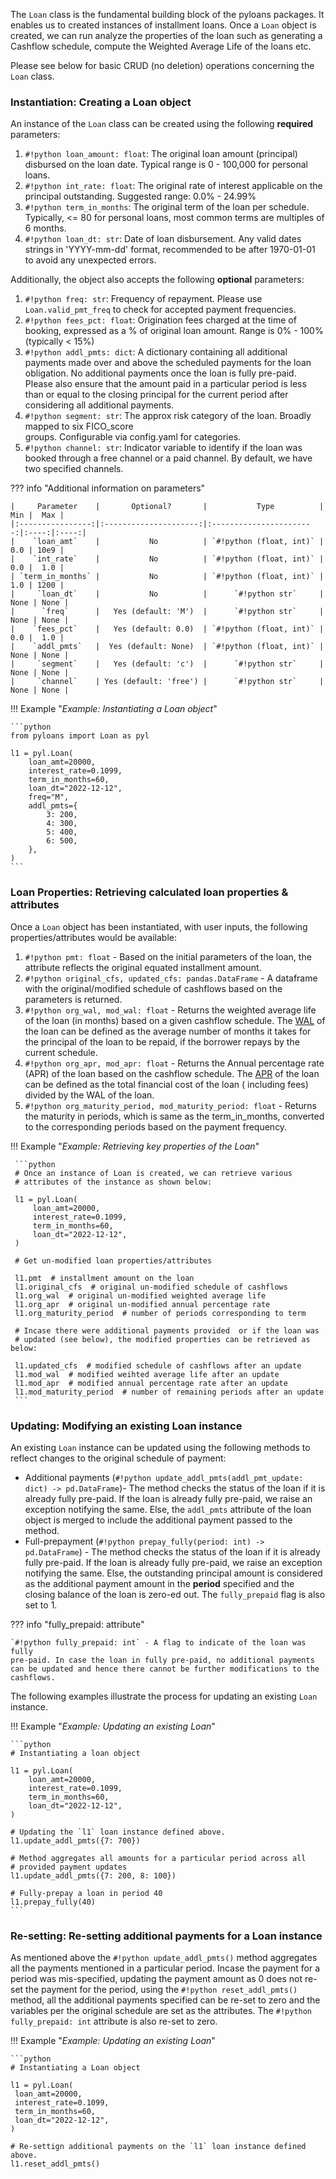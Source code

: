
The `Loan` class is the fundamental building block of the pyloans packages. It
enables us to created instances of installment loans. Once a `Loan` object is
created, we can run analyze the properties of the loan such as generating a
Cashflow schedule, compute the Weighted Average Life of the loans etc.

Please see below for basic CRUD (no deletion) operations concerning the `Loan`
class.

### **Instantiation**: Creating a Loan object

An instance of the `Loan` class can be created using the following
**required** parameters:

1. `#!python loan_amount: float`: The original loan amount (principal)
   disbursed  on the loan  date. Typical range is 0 - 100,000 for
   personal loans.
2. `#!python int_rate: float`: The original rate of interest applicable on the
   principal outstanding. Suggested range: 0.0% - 24.99%
3. `#!python term_in_months`: The original term of the loan per schedule.
   Typically, <= 80 for personal loans, most common terms are multiples of
   6 months.
4. `#!python loan_dt: str`: Date of loan disbursement. Any valid dates
   strings in 'YYYY-mm-dd' format, recommended to be after 1970-01-01 to avoid
   any unexpected errors.

Additionally, the object also accepts the following **optional** parameters:

1. `#!python freq: str`: Frequency of repayment.
   Please use `Loan.valid_pmt_freq` to check for accepted payment
   frequencies.
2. `#!python fees_pct: float`: Origination fees charged at the time of
   booking, expressed as a % of original loan amount. Range is 0% - 100%
   (typically < 15%)
3. `#!python addl_pmts: dict`: A dictionary containing all additional payments
   made over and above the scheduled payments for the loan obligation. No
     additional payments once the loan is fully pre-paid. Please also
     ensure that the amount paid in a particular period is less than or
     equal to the closing principal for the current period after
     considering all additional payments.
4. `#!python segment: str`: The approx risk category of the loan. Broadly
   mapped to six FICO_score<br>groups. Configurable via config.yaml for
   categories.
5. `#!python channel: str`: Indicator variable to identify if the loan was
   booked through a free channel or a paid channel. By default, we have two
   specified channels.

??? info "Additional information on parameters"

    |     Parameter    |       Optional?       |           Type          |  Min |  Max |
    |:----------------:|:---------------------:|:-----------------------:|:----:|:----:|
    |    `loan_amt`    |           No          | `#!python (float, int)` |  0.0 | 10e9 |
    |    `int_rate`    |           No          | `#!python (float, int)` |  0.0 |  1.0 |
    | `term_in_months` |           No          | `#!python (float, int)` |  1.0 | 1200 |
    |     `loan_dt`    |           No          |      `#!python str`     | None | None |
    |      `freq`      |   Yes (default: 'M')  |      `#!python str`     | None | None |
    |    `fees_pct`    |   Yes (default: 0.0)  | `#!python (float, int)` |  0.0 |  1.0 |
    |    `addl_pmts`   |  Yes (default: None)  | `#!python (float, int)` | None | None |
    |     `segment`    |   Yes (default: 'c')  |      `#!python str`     | None | None |
    |     `channel`    | Yes (default: 'free') |      `#!python str`     | None | None |

!!! Example "*Example: Instantiating a Loan object*"

    ```python
    from pyloans import Loan as pyl

    l1 = pyl.Loan(
        loan_amt=20000,
        interest_rate=0.1099,
        term_in_months=60,
        loan_dt="2022-12-12",
        freq="M",
        addl_pmts={
            3: 200,
            4: 300,
            5: 400,
            6: 500,
        },
    )
    ```

### **Loan Properties**: Retrieving calculated loan properties & attributes

Once a `Loan` object has been instantiated, with user inputs,
the following properties/attributes would be available:

1. `#!python pmt: float` - Based on the initial parameters of the loan,
the attribute reflects the original equated installment amount.
2.  `#!python original_cfs, updated_cfs: pandas.DataFrame` - A dataframe with
the original/modified schedule of cashflows based on the parameters is
returned.
3.  `#!python org_wal, mod_wal: float` - Returns the weighted
average life of the loan (in months) based on a given cashflow schedule.
The [WAL](https://en.wikipedia.org/wiki/Weighted-average_life) of the
loan can be defined as the average number of months it takes for the
principal of the loan to be repaid, if the borrower repays by the
current schedule.
4.  `#!python org_apr, mod_apr: float` - Returns the Annual percentage
rate (APR) of the loan based on the cashflow schedule.
The [APR](https://en.wikipedia.org/wiki/Annual_percentage_rate) of the
loan can be defined as the total financial cost of the loan (
including fees) divided by the WAL of the loan.
5. `#!python org_maturity_period, mod_maturity_period: float` - Returns the
maturity in periods, which is same as the term_in_months, converted to the
corresponding periods based on the payment frequency.

!!! Example "*Example: Retrieving key properties of the Loan*"

     ```python
     # Once an instance of Loan is created, we can retrieve various
     # attributes of the instance as shown below:

     l1 = pyl.Loan(
         loan_amt=20000,
         interest_rate=0.1099,
         term_in_months=60,
         loan_dt="2022-12-12",
     )

     # Get un-modified loan properties/attributes

     l1.pmt  # installment amount on the loan
     l1.original_cfs  # original un-modified schedule of cashflows
     l1.org_wal  # original un-modified weighted average life
     l1.org_apr  # original un-modified annual percentage rate
     l1.org_maturity_period  # number of periods corresponding to term

     # Incase there were additional payments provided  or if the loan was
     # updated (see below), the modified properties can be retrieved as below:

     l1.updated_cfs  # modified schedule of cashflows after an update
     l1.mod_wal  # modified weihted average life after an update
     l1.mod_apr  # modified annual percentage rate after an update
     l1.mod_maturity_period  # number of remaining periods after an update
     ```

### **Updating**: Modifying an existing Loan instance

An existing `Loan` instance can be updated using the following methods to
reflect changes to the original schedule of payment:

* Additional payments (`#!python update_addl_pmts(addl_pmt_update: dict) -> pd.DataFrame`)-
The method checks the status of the loan if it is already fully pre-paid. If
the loan is already fully pre-paid, we raise an exception notifying the same.
Else, the `addl_pmts` attribute of the loan object is merged to
include the additional payment passed to the method.
* Full-prepayment (`#!python prepay_fully(period: int) -> pd.DataFrame`) -
The method checks the status of the loan if it is already fully pre-paid. If
the loan is already fully pre-paid, we raise an exception notifying the
same. Else, the outstanding principal amount is considered as the
additional payment amount in the **period** specified and the closing
balance of the loan is zero-ed out. The  `fully_prepaid` flag is also set to 1.

??? info "fully_prepaid: attribute"

    `#!python fully_prepaid: int` - A flag to indicate of the loan was fully
    pre-paid. In case the loan in fully pre-paid, no additional payments
    can be updated and hence there cannot be further modifications to the
    cashflows.

The following examples illustrate the process for updating an existing `Loan`
instance.

!!! Example "*Example: Updating an existing Loan*"

    ```python
    # Instantiating a loan object

    l1 = pyl.Loan(
        loan_amt=20000,
        interest_rate=0.1099,
        term_in_months=60,
        loan_dt="2022-12-12",
    )

    # Updating the `l1` loan instance defined above.
    l1.update_addl_pmts({7: 700})

    # Method aggregates all amounts for a particular period across all
    # provided payment updates
    l1.update_addl_pmts({7: 200, 8: 100})

    # Fully-prepay a loan in period 40
    l1.prepay_fully(40)
    ```

### **Re-setting**: Re-setting additional payments for a Loan instance
As mentioned above the `#!python update_addl_pmts()` method aggregates all
the payments mentioned in a particular period. Incase the payment for a
period was mis-specified, updating the payment amount as 0 does not re-set
the payment for the period, using the `#!python reset_addl_pmts()` method,
all  the additional payments specified can be re-set to zero and the
variables per the original schedule are set as the attributes. The
`#!python fully_prepaid: int` attribute is also re-set to zero.

!!! Example "*Example: Updating an existing Loan*"

    ```python
    # Instantiating a Loan object

    l1 = pyl.Loan(
     loan_amt=20000,
     interest_rate=0.1099,
     term_in_months=60,
     loan_dt="2022-12-12",
    )

    # Re-settign additional payments on the `l1` loan instance defined above.
    l1.reset_addl_pmts()
